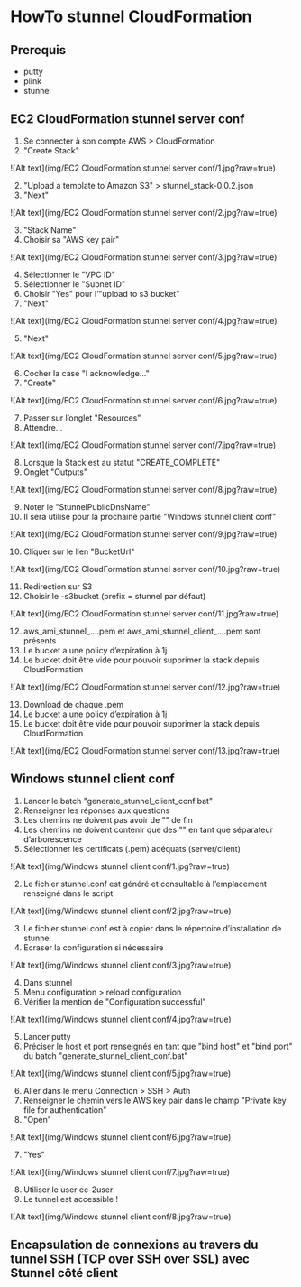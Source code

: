# HowTo stunnel CloudFormation

## Prerequis

- putty
- plink
- stunnel

## EC2 CloudFormation stunnel server conf

1. Se connecter à son compte AWS > CloudFormation
  1. "Create Stack"

![Alt text](img/EC2 CloudFormation stunnel server conf/1.jpg?raw=true)

2. "Upload a template  to Amazon S3" > stunnel_stack-0.0.2.json
  1. "Next"

![Alt text](img/EC2 CloudFormation stunnel server conf/2.jpg?raw=true)

3. "Stack Name"
  1. Choisir sa "AWS key pair"

![Alt text](img/EC2 CloudFormation stunnel server conf/3.jpg?raw=true)

4. Sélectionner le "VPC ID"
  1. Sélectionner le "Subnet ID"
  2. Choisir "Yes" pour l’"upload to s3 bucket"
  3. "Next"

![Alt text](img/EC2 CloudFormation stunnel server conf/4.jpg?raw=true)

5. "Next"

![Alt text](img/EC2 CloudFormation stunnel server conf/5.jpg?raw=true)

6. Cocher la case "I acknowledge..."
  1. "Create"

![Alt text](img/EC2 CloudFormation stunnel server conf/6.jpg?raw=true)

7. Passer sur l’onglet "Resources"
  1. Attendre...

![Alt text](img/EC2 CloudFormation stunnel server conf/7.jpg?raw=true)

8. Lorsque la Stack est au statut "CREATE_COMPLETE"
  1. Onglet "Outputs"

![Alt text](img/EC2 CloudFormation stunnel server conf/8.jpg?raw=true)

9. Noter le "StunnelPublicDnsName"
  1. Il sera utilisé pour la prochaine partie "Windows stunnel client conf" 

![Alt text](img/EC2 CloudFormation stunnel server conf/9.jpg?raw=true)

10. Cliquer sur le lien "BucketUrl"

![Alt text](img/EC2 CloudFormation stunnel server conf/10.jpg?raw=true)

11. Redirection sur S3
  1. Choisir le <prefix>-s3bucket (prefix = stunnel par défaut)

![Alt text](img/EC2 CloudFormation stunnel server conf/11.jpg?raw=true)

12. aws_ami_stunnel_....pem et aws_ami_stunnel_client_....pem sont présents
  1. Le bucket a une policy d’expiration à 1j
  2. Le bucket doit être vide pour pouvoir supprimer la stack depuis CloudFormation

![Alt text](img/EC2 CloudFormation stunnel server conf/12.jpg?raw=true)

13. Download de chaque .pem
  1. Le bucket a une policy d’expiration à 1j
  2. Le bucket doit être vide pour pouvoir supprimer la stack depuis CloudFormation

![Alt text](img/EC2 CloudFormation stunnel server conf/13.jpg?raw=true)


## Windows stunnel client conf

1. Lancer le batch "generate_stunnel_client_conf.bat"
  1. Renseigner les réponses aux questions
  2. Les chemins ne doivent pas avoir de "\" de fin
  3. Les chemins ne doivent contenir que des "\" en tant que séparateur d’arborescence
  4. Sélectionner les certificats (.pem) adéquats (server/client)

![Alt text](img/Windows stunnel client conf/1.jpg?raw=true)

2. Le fichier stunnel.conf est généré et consultable à l’emplacement renseigné dans le script
 
![Alt text](img/Windows stunnel client conf/2.jpg?raw=true)

3. Le fichier stunnel.conf est à copier dans le répertoire d’installation de stunnel
  1. Ecraser la configuration si nécessaire
 
![Alt text](img/Windows stunnel client conf/3.jpg?raw=true)

4. Dans stunnel
  1. Menu configuration > reload configuration
  2. Vérifier la mention de "Configuration successful"
 
![Alt text](img/Windows stunnel client conf/4.jpg?raw=true)

5. Lancer putty
  1. Préciser le host et port renseignés en tant que "bind host" et "bind port" du batch "generate_stunnel_client_conf.bat"
 
![Alt text](img/Windows stunnel client conf/5.jpg?raw=true)

6. Aller dans le menu Connection > SSH > Auth
  1. Renseigner le chemin vers le AWS key pair dans le champ "Private key file for authentication"
  2. "Open"
 
![Alt text](img/Windows stunnel client conf/6.jpg?raw=true)

7. "Yes"

![Alt text](img/Windows stunnel client conf/7.jpg?raw=true)

8. Utiliser le user ec-2user
  1. Le tunnel est accessible !

![Alt text](img/Windows stunnel client conf/8.jpg?raw=true)

## Encapsulation de connexions au travers du tunnel SSH (TCP over SSH over SSL) avec Stunnel côté client


